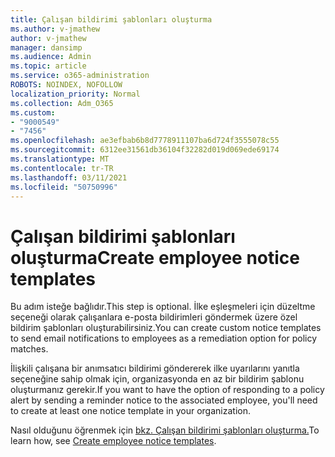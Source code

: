 ```yaml
---
title: Çalışan bildirimi şablonları oluşturma
ms.author: v-jmathew
author: v-jmathew
manager: dansimp
ms.audience: Admin
ms.topic: article
ms.service: o365-administration
ROBOTS: NOINDEX, NOFOLLOW
localization_priority: Normal
ms.collection: Adm_O365
ms.custom:
- "9000549"
- "7456"
ms.openlocfilehash: ae3efbab6b8d7778911107ba6d724f3555078c55
ms.sourcegitcommit: 6312ee31561db36104f32282d019d069ede69174
ms.translationtype: MT
ms.contentlocale: tr-TR
ms.lasthandoff: 03/11/2021
ms.locfileid: "50750996"
---
```

# <a name="create-employee-notice-templates"></a><span data-ttu-id="adac5-102">Çalışan bildirimi şablonları oluşturma</span><span class="sxs-lookup"><span data-stu-id="adac5-102">Create employee notice templates</span></span>

<span data-ttu-id="adac5-103">Bu adım isteğe bağlıdır.</span><span class="sxs-lookup"><span data-stu-id="adac5-103">This step is optional.</span></span> <span data-ttu-id="adac5-104">İlke eşleşmeleri için düzeltme seçeneği olarak çalışanlara e-posta bildirimleri göndermek üzere özel bildirim şablonları oluşturabilirsiniz.</span><span class="sxs-lookup"><span data-stu-id="adac5-104">You can create custom notice templates to send email notifications to employees as a remediation option for policy matches.</span></span>

<span data-ttu-id="adac5-105">İlişkili çalışana bir anımsatıcı bildirimi göndererek ilke uyarılarını yanıtla seçeneğine sahip olmak için, organizasyonda en az bir bildirim şablonu oluşturmanız gerekir.</span><span class="sxs-lookup"><span data-stu-id="adac5-105">If you want to have the option of responding to a policy alert by sending a reminder notice to the associated employee, you'll need to create at least one notice template in your organization.</span></span>

<span data-ttu-id="adac5-106">Nasıl olduğunu öğrenmek için [bkz. Çalışan bildirimi şablonları oluşturma.](https://go.microsoft.com/fwlink/?linkid=2129080)</span><span class="sxs-lookup"><span data-stu-id="adac5-106">To learn how, see [Create employee notice templates](https://go.microsoft.com/fwlink/?linkid=2129080).</span></span>
